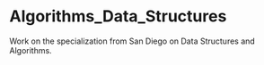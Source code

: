 # Algorithms_Data_Structures
Work on the specialization from San Diego on Data Structures and Algorithms.
